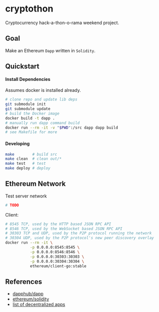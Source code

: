 cryptothon
===
Cryptocurrency hack-a-thon-o-rama weekend project.

## Goal
Make an Ethereum `Dapp` written in `Solidity`.

## Quickstart
#### Install Dependencies
Assumes docker is installed already.
```bash
# clone repo and update lib deps
git submodule init
git submodule update
# build the Docker image
docker build -t dapp .
# manually run dapp command build
docker run --rm -it -v "$PWD":/src dapp dapp build
# see Makefile for more
```

#### Developing
```bash
make        # build src
make clean  # clean out/*
make test   # test
make deploy # deploy
```

## Ethereum Network
Test server network
```bash
# TODO
```

Client:
```bash
# 8545 TCP, used by the HTTP based JSON RPC API
# 8546 TCP, used by the WebSocket based JSON RPC API
# 30303 TCP and UDP, used by the P2P protocol running the network
# 30304 UDP, used by the P2P protocol's new peer discovery overlay
docker run --rm -it \
           -p 0.0.0.0:8545:8545 \
           -p 0.0.0.0:8546:8546 \
           -p 0.0.0.0:30303:30303 \
           -p 0.0.0.0:30304:30304 \
           ethereum/client-go:stable
```

## References
* [dapphub/dapp](https://github.com/dapphub/dapp)
* [ethereum/solidity](https://github.com/ethereum/solidity)
* [list of decentralized apps](https://www.stateofthedapps.com/)

